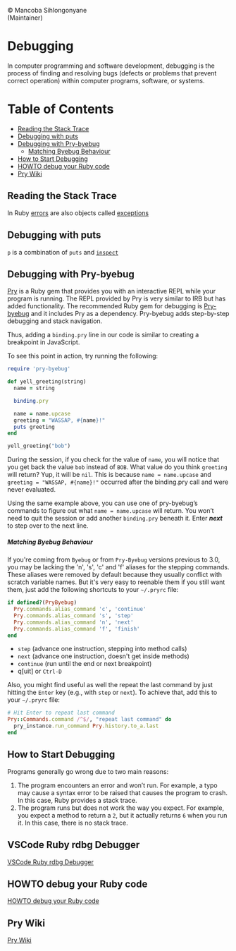 © Mancoba Sihlongonyane <br>
(Maintainer)

# Debugging

In computer programming and software development, debugging is the process of finding and resolving bugs (defects or problems that prevent correct operation) within computer programs, software, or systems.

Table of Contents
=================

* [Reading the Stack Trace](#reading-theS-tack-Trace)
* [Debugging with puts](#debugging-with-puts)
* [Debugging with Pry-byebug](#debugging-with-pry-byebugg)
  * [Matching Byebug Behaviour](#matching-byebug-behaviour)
* [How to Start Debugging](#how-to-start-debugging)
* [HOWTO debug your Ruby code](#howto-debug-your-ruby-code)
* [Pry Wiki](#pry-wiki)

Reading the Stack Trace
-----------------------

In Ruby [errors](https://ruby-doc.org/core-3.1.2/Exception.html) are also objects called [exceptions](https://www.theodinproject.com/lessons/ruby-debugging)

Debugging with puts
--------------------

`p` is a combination of `puts` and [`inspect`](https://ruby-doc.org/core-3.1.2/Object.html#method-i-inspect)

Debugging with Pry-byebug
-------------------------

[Pry](https://github.com/pry/pry) is a Ruby gem that provides you with an interactive REPL while your program is running. The REPL provided by Pry is very similar to IRB but has added functionality. The recommended Ruby gem for debugging is [Pry-byebug](https://github.com/deivid-rodriguez/pry-byebug) and it includes Pry as a dependency. Pry-byebug adds step-by-step debugging and stack navigation.

Thus, adding a `binding.pry` line in our code is similar to creating a breakpoint in JavaScript.

To see this point in action, try running the following:

```ruby
require 'pry-byebug'

def yell_greeting(string)
  name = string

  binding.pry

  name = name.upcase
  greeting = "WASSAP, #{name}!"
  puts greeting
end

yell_greeting("bob")

```

During the session, if you check for the value of `name`, you will notice that you get back the value `bob` instead of `BOB`. What value do you think `greeting` will return? Yup, it will be `nil`. This is because `name = name.upcase` and `greeting = "WASSAP, #{name}!"` occurred after the binding.pry call and were never evaluated.

Using the same example above, you can use one of pry-byebug’s commands to figure out what `name = name.upcase` will return. You won’t need to quit the session or add another `binding.pry` beneath it. Enter ***next*** to step over to the next line.

##### Matching Byebug Behaviour

If you're coming from `Byebug` or from `Pry-Byebug` versions previous to 3.0, you may be lacking the 'n', 's', 'c' and 'f' aliases for the stepping commands. These aliases were removed by default because they usually conflict with scratch variable names. But it's very easy to reenable them if you still want them, just add the following shortcuts to your `~/.pryrc` file:

```ruby
if defined?(PryByebug)
  Pry.commands.alias_command 'c', 'continue'
  Pry.commands.alias_command 's', 'step'
  Pry.commands.alias_command 'n', 'next'
  Pry.commands.alias_command 'f', 'finish'
end
```

* `step` (advance one instruction, stepping into method calls)
* `next` (advance one instruction, doesn't get inside methods)
* `continue` (run until the end or next breakpoint)
* q[uit] or `Ctrl-D`

Also, you might find useful as well the repeat the last command by just hitting the `Enter` key (e.g., with `step` or `next`). To achieve that, add this to your `~/.pryrc` file:

```ruby
# Hit Enter to repeat last command
Pry::Commands.command /^$/, "repeat last command" do
  pry_instance.run_command Pry.history.to_a.last
end
```

How to Start Debugging
----------------------

Programs generally go wrong due to two main reasons:

1. The program encounters an error and won’t run. For example, a typo may cause a syntax error to be raised that causes the program to crash. In this case, Ruby provides a stack trace.
1. The program runs but does not work the way you expect. For example, you expect a method to return a `2`, but it actually returns `6` when you run it. In this case, there is no stack trace.

VSCode Ruby rdbg Debugger
------------------------

[VSCode Ruby rdbg Debugger](https://github.com/ruby/vscode-rdbg)

HOWTO debug your Ruby code
--------------------------

[HOWTO debug your Ruby code](https://readysteadycode.com/howto-debug-your-ruby-code)

Pry Wiki
--------

[Pry Wiki](https://github.com/pry/pry/wiki)
